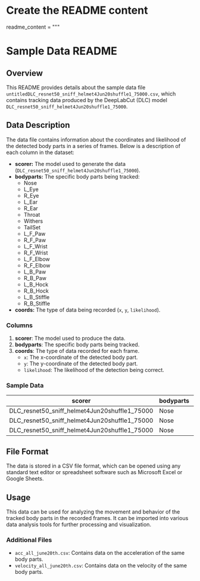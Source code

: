 # Create the README content
readme_content = """
# Sample Data README

## Overview

This README provides details about the sample data file `untitledDLC_resnet50_sniff_helmet4Jun20shuffle1_75000.csv`, which contains tracking data produced by the DeepLabCut (DLC) model `DLC_resnet50_sniff_helmet4Jun20shuffle1_75000`.

## Data Description

The data file contains information about the coordinates and likelihood of the detected body parts in a series of frames. Below is a description of each column in the dataset:

- **scorer:** The model used to generate the data (`DLC_resnet50_sniff_helmet4Jun20shuffle1_75000`).
- **bodyparts:** The specific body parts being tracked:
  - Nose
  - L_Eye
  - R_Eye
  - L_Ear
  - R_Ear
  - Throat
  - Withers
  - TailSet
  - L_F_Paw
  - R_F_Paw
  - L_F_Wrist
  - R_F_Wrist
  - L_F_Elbow
  - R_F_Elbow
  - L_B_Paw
  - R_B_Paw
  - L_B_Hock
  - R_B_Hock
  - L_B_Stiffle
  - R_B_Stiffle
- **coords:** The type of data being recorded (`x`, `y`, `likelihood`).

### Columns

1. **scorer**: The model used to produce the data.
2. **bodyparts**: The specific body parts being tracked.
3. **coords**: The type of data recorded for each frame.
    - `x`: The x-coordinate of the detected body part.
    - `y`: The y-coordinate of the detected body part.
    - `likelihood`: The likelihood of the detection being correct.

### Sample Data

| scorer                                      | bodyparts | coords     | 0                | 1                |
|---------------------------------------------|-----------|------------|------------------|------------------|
| DLC_resnet50_sniff_helmet4Jun20shuffle1_75000 | Nose      | x          | 820.226867675781 | 345.133819580078 |
| DLC_resnet50_sniff_helmet4Jun20shuffle1_75000 | Nose      | y          | 610.618286132813 | 55.7734107971191 |
| DLC_resnet50_sniff_helmet4Jun20shuffle1_75000 | Nose      | likelihood | 0.0242341384291649 | 0.146951898932457 |

## File Format

The data is stored in a CSV file format, which can be opened using any standard text editor or spreadsheet software such as Microsoft Excel or Google Sheets.

## Usage

This data can be used for analyzing the movement and behavior of the tracked body parts in the recorded frames. It can be imported into various data analysis tools for further processing and visualization.

### Additional Files

- `acc_all_june20th.csv`: Contains data on the acceleration of the same body parts.
- `velocity_all_june20th.csv`: Contains data on the velocity of the same body parts.


